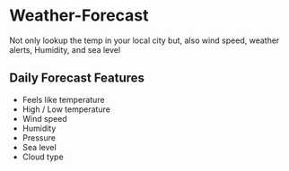 # Weather-Forecast
Not only lookup the temp in your local city but, also wind speed, weather alerts, Humidity, and sea level


## Daily Forecast Features
- Feels like temperature
- High / Low temperature
- Wind speed
- Humidity
- Pressure
- Sea level
- Cloud type
